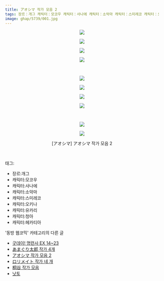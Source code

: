 ```yaml
---
title: アオシマ 작가 모음 2
tags: 장르：개그 캐릭터：모코우 캐릭터：사나에 캐릭터：소악마 캐릭터：스미레코 캐릭터：오키나 캐릭터：유카리 캐릭터：청아 캐릭터：헤카티아 アオシマ 동방_웹코믹
image: ghap/5739/001.jpg
---
```

<div class="article">
<p style="text-align: center; clear: none; float: none;"><img src="{{ site.nasurl }}/ghap/5739/001.jpg"/></p>
<p style="text-align: center; clear: none; float: none;"><img src="{{ site.nasurl }}/ghap/5739/002.jpg"/></p>
<p style="text-align: center; clear: none; float: none;"><img src="{{ site.nasurl }}/ghap/5739/003.jpg"/></p>
<p style="text-align: center; clear: none; float: none;"><img src="{{ site.nasurl }}/ghap/5739/004.jpg"/></p>
<p style="text-align: center; clear: none; float: none;"><br/></p>
<p style="text-align: center; clear: none; float: none;"><img src="{{ site.nasurl }}/ghap/5739/005.jpg"/></p>
<p style="text-align: center; clear: none; float: none;"><img src="{{ site.nasurl }}/ghap/5739/006.jpg"/></p>
<p style="text-align: center; clear: none; float: none;"><img src="{{ site.nasurl }}/ghap/5739/007.jpg"/></p>
<p style="text-align: center; clear: none; float: none;"><img src="{{ site.nasurl }}/ghap/5739/008.jpg"/></p>
<p style="text-align: center; clear: none; float: none;"><br/></p>
<p style="text-align: center; clear: none; float: none;"><img src="{{ site.nasurl }}/ghap/5739/009.jpg"/></p>
<p style="text-align: center; clear: none; float: none;"><img src="{{ site.nasurl }}/ghap/5739/010.jpg"/></p>
<p style="text-align: center; clear: none; float: none;">[アオシマ] アオシマ 작가 모음 2</p>
<p><br/></p>
</div><div class="tagTrail">
<p>태그: </p>
<ul>
<li>장르:개그</li>
<li>캐릭터:모코우</li>
<li>캐릭터:사나에</li>
<li>캐릭터:소악마</li>
<li>캐릭터:스미레코</li>
<li>캐릭터:오키나</li>
<li>캐릭터:유카리</li>
<li>캐릭터:청아</li>
<li>캐릭터:헤카티아</li>
</ul>
</div><div class="another">
<p>'동방 웹코믹' 카테고리의 다른 글</p>
<ul>
<li><a href="/2019-02-05-ghap_5746">굿데이! 명련사 EX 14~23</a></li>
<li><a href="/2019-02-05-ghap_5742">あまぐり太郎 작가 4개</a></li>
<li><a href="/2019-02-05-ghap_5739">アオシマ 작가 모음 2</a></li>
<li><a href="/2019-02-03-ghap_5729">ロリメイト 작가 네 개</a></li>
<li><a href="/2019-01-29-ghap_5673">桐谷 작가 모음</a></li>
<li><a href="/2019-01-23-ghap_5648">낫토</a></li>
</ul>
</div>